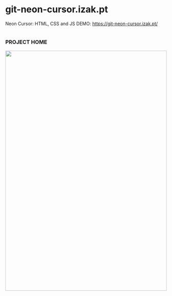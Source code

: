 # git-neon-cursor.izak.pt

Neon Cursor: HTML, CSS and JS
DEMO: https://git-neon-cursor.izak.pt/

###
###
#

### PROJECT HOME

<div align="center">
  <img height="auto" width="100%" src="https://git-neon-cursor.izak.pt/assets/img/preview.png" style="max-height: 750px"  />
</div>
